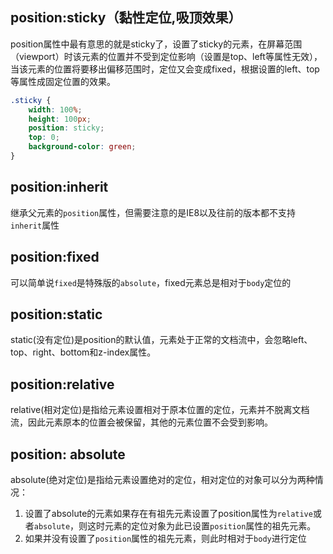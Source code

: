 ## position:sticky（黏性定位,吸顶效果）

position属性中最有意思的就是sticky了，设置了sticky的元素，在屏幕范围（viewport）时该元素的位置并不受到定位影响（设置是top、left等属性无效），当该元素的位置将要移出偏移范围时，定位又会变成fixed，根据设置的left、top等属性成固定位置的效果。
```css
.sticky {
    width: 100%;
    height: 100px;
    position: sticky;
    top: 0;
    background-color: green;
}
```

## position:inherit

继承父元素的`position`属性，但需要注意的是IE8以及往前的版本都不支持`inherit`属性

## position:fixed

可以简单说`fixed`是特殊版的`absolute`，fixed元素总是相对于`body`定位的

## position:static

static(没有定位)是position的默认值，元素处于正常的文档流中，会忽略left、top、right、bottom和z-index属性。

## position:relative

relative(相对定位)是指给元素设置相对于原本位置的定位，元素并不脱离文档流，因此元素原本的位置会被保留，其他的元素位置不会受到影响。

## position: absolute

absolute(绝对定位)是指给元素设置绝对的定位，相对定位的对象可以分为两种情况：

1. 设置了absolute的元素如果存在有祖先元素设置了position属性为`relative`或者`absolute`，则这时元素的定位对象为此已设置`position`属性的祖先元素。
2. 如果并没有设置了`position`属性的祖先元素，则此时相对于`body`进行定位